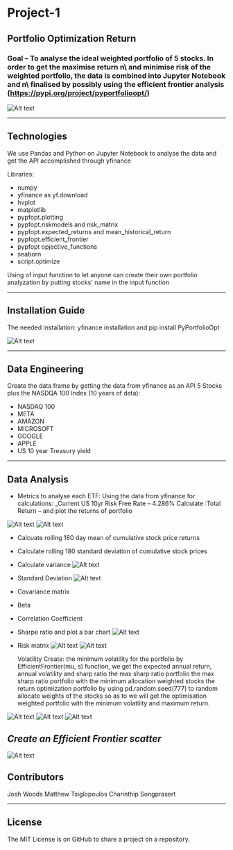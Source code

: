 # Project-1

## Portfolio Optimization Return

### Goal – To analyse the ideal weighted portfolio of 5 stocks. In order to get the maximise return n\ and minimise risk of the weighted portfolio, the data is combined into Jupyter Notebook and      n\ finalised by possibly using the efficient frontier analysis (https://pypi.org/project/pyportfolioopt/)

![Alt text](https://pyportfolioopt.readthedocs.io/en/latest/_images/efficient_frontier.png)

---

## Technologies

We use Pandas and Python on Jupyter Notebook to analyse the data and get the API accomplished through yfinance

Libraries: 
- numpy
- yfinance as yf.download
- hvplot
- matplotlib
- pypfopt.plotting
- pypfopt.riskmodels and risk_matrix
- pypfopt.expected_returns and mean_historical_return
- pypfopt.efficient_frontier
- pypfopt opjective_functions
- seaborn
- script.optimize

Using of input function to let anyone can create their own portfolio analyzation by putting stocks' name in the input function

---

## Installation Guide

The needed installation: yfinance installation and pip install PyPortfolioOpt

![Alt text](https://github.com/MatthewTsiglopoulos/Project-1/blob/main/Images/Image%2022-8-2023%20at%205.49%20pm.jpg?raw=true)

---

## Data Engineering

Create the data frame by getting the data from yfinance as an API
5 Stocks plus the NASDQA 100 Index (10 years of data):
- NASDAQ 100 
- META
- AMAZON
- MICROSOFT
- GOOGLE
- APPLE
- US 10 year Treasury yield 

---

## Data Analysis

* Metrics to analyse each ETF: 
Using the data from yfinance for calculations:
_Current US 10yr Risk Free Rate – 4.286%
Calculate :Total Return – and plot the returns of portfolio

![Alt text](https://github.com/MatthewTsiglopoulos/Project-1/blob/main/Images/returnplot2.png?raw=true)
![Alt text](https://github.com/MatthewTsiglopoulos/Project-1/blob/main/Images/cumplot2.png?raw=true)

- Calcuate rolling 180 day mean of cumulative stock price returns
- Calculate rolling 180 standard deviation of cumulative stock prices

- Calculate variance
![Alt text](https://github.com/MatthewTsiglopoulos/Project-1/blob/main/Images/variance.png?raw=true)

- Standard Deviation 
![Alt text](https://github.com/MatthewTsiglopoulos/Project-1/blob/main/Images/std.png?raw=true)

- Covariance matrix
- Beta 
- Correlation Coefficient
- Sharpe ratio and plot a bar chart
![Alt text](https://github.com/MatthewTsiglopoulos/Project-1/blob/main/Images/sharpratio.png?raw=true)
- Risk matrix
![Alt text](https://github.com/MatthewTsiglopoulos/Project-1/blob/main/Images/Unknown.png?raw=true)
![Alt text](https://github.com/MatthewTsiglopoulos/Project-1/blob/main/Images/Unknown-2.png?raw=true)

	Volatility 
Create: the minimum volatility for the portfolio by EfficientFrontier(mu, s) function, we get the expected annual return, annual volatility and sharp ratio
	the max sharp ratio portfolio
	the max sharp ratio portfolio with the minimum allocation weighted stocks
	the return optimization portfolio by using pd.random.seed(777) to random allocate weights of the stocks so as to we will get the optimisation weighted portfolio with the minimum volatility and maximum return.

![Alt text](https://github.com/MatthewTsiglopoulos/Project-1/blob/main/Images/Unknown-3.png?raw=true)
![Alt text](https://github.com/MatthewTsiglopoulos/Project-1/blob/main/Images/Unknown-3.png?raw=true)
![Alt text](https://github.com/MatthewTsiglopoulos/Project-1/blob/main/Images/Unknown-5.png?raw=true)

## _Create an Efficient Frontier scatter_

![Alt text](https://github.com/MatthewTsiglopoulos/Project-1/blob/main/Images/Unknown-6.png?raw=true)

## Contributors

Josh Woods
Matthew Tsiglopoulos
Charinthip Songprasert

---

## License

The MIT License is on GitHub to share a project on a repository.






